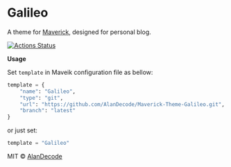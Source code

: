 # Galileo

A theme for [Maverick](https://github.com/AlanDecode/Maverick), designed for personal blog.

[![Actions Status](https://github.com/AlanDecode/Maverick-Theme-Galileo/workflows/Build/badge.svg)](https://github.com/AlanDecode/Maverick-Theme-Galileo/actions)

**Usage**

Set `template` in Maveik configuration file as bellow:

```python
template = {
    "name": "Galileo",
    "type": "git",
    "url": "https://github.com/AlanDecode/Maverick-Theme-Galileo.git",
    "branch": "latest"
}
```

or just set:

```python
template = "Galileo"
```

MIT © [AlanDecode](https://github.com/AlanDecode)

